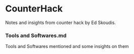 # CounterHack
Notes and insights from counter hack by Ed Skoudis.


### Tools and Softwares.md
Tools and Softwares mentioned and some insights on them
